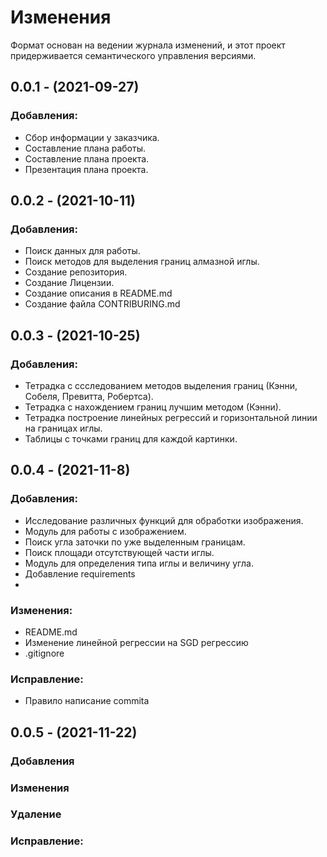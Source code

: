 # Изменения

Формат основан на ведении журнала изменений, и этот проект придерживается семантического управления версиями.

## 0.0.1 - (2021-09-27)
### Добавления:
  - Сбор информации у заказчика.
  - Составление плана работы.
  - Составление плана проекта.
  - Презентация плана проекта.

## 0.0.2 - (2021-10-11)
### Добавления:
  - Поиск данных для работы.
  - Поиск методов для выделения границ алмазной иглы.
  - Создание репозитория.
  - Создание Лицензии.
  - Создание описания в README.md
  - Создание файла CONTRIBURING.md

## 0.0.3 - (2021-10-25)
### Добавления:
  - Тетрадка с ссследованием методов выделения границ (Кэнни, Собеля, Превитта, Робертса).
  - Тетрадка с нахождением границ лучшим методом (Кэнни).
  - Тетрадка построение линейных регрессий и горизонтальной линии на границах иглы.
  - Таблицы с точками границ для каждой картинки.

## 0.0.4 - (2021-11-8)
### Добавления:
  - Исследование различных функций для обработки изображения.
  - Модуль для работы с изображением.
  - Поиск угла заточки по уже выделенным границам.
  - Поиск площади отсутствующей части иглы.
  - Модуль для определения типа иглы и величину угла.
  - Добавление requirements
  - 
### Изменения:
  - README.md
  - Изменение линейной регрессии на SGD регрессию
  - .gitignore

### Исправление:
  - Правило написание commita

## 0.0.5 - (2021-11-22)
### Добавления
### Изменения
### Удаление
### Исправление:
